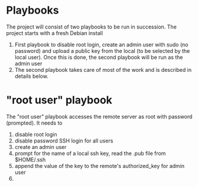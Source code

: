 Playbooks
=========

The project will consist of two playbooks to be run in succession. The project starts with a fresh Debian install 

1. First playbook to disable root login, create an admin user with sudo (no password) and upload a public key from the local (to be selected by the local user). Once this is done, the second playbook will be run as the admin user
2. The second playbook takes care of most of the work and is described in details below.

"root user" playbook
==============

The "root user" playbook accesses the remote server as root with password (prompted). It needs to

1. disable root login
1. disable password SSH login for all users
1. create an admin user
1. prompt for the name of a local ssh key, read the .pub file from $HOME/.ssh
1. append the value of the key to the remote's authorized_key for admin user
1.
